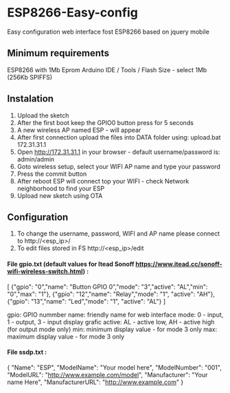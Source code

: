 # ESP8266-Easy-config
Easy configuration web interface fost ESP8266 based on jquery mobile

## Minimum requirements
ESP8266 with 1Mb Eprom
Arduino IDE / Tools / Flash Size - select 1Mb (256Kb SPIFFS)

## Instalation
1. Upload the sketch
2. After the first boot keep the GPIO0 button press for 5 seconds
3. A new wireless AP named ESP - <sn> will appear 
4. After first connection upload the files into DATA folder using: upload.bat 172.31.31.1
5. Open http://172.31.31.1 in your browser - default username/password is: admin/admin
6. Goto wireless setup, select your WIFI AP name and type your password
7. Press the commit button
8. After reboot ESP will connect top your WIFI - check Network neighborhood to find your ESP
9. Upload new sketch using OTA

## Configuration 
1. To change the username, password, WIFI and AP name please connect to http://<esp_ip>/
2. To edit files stored in FS http://<esp_ip>/edit

#### File gpio.txt (default values for Itead Sonoff https://www.itead.cc/sonoff-wifi-wireless-switch.html) :
[
  {"gpio":  "0","name": "Button GPIO 0","mode": "3","active": "AL","min": "0","max": "1"},
  {"gpio": "12","name": "Relay","mode": "1", "active": "AH"},
  {"gpio": "13","name": "Led","mode": "1", "active": "AL"}
]

gpio: GPIO nummber
name: friendly name for web interface
mode: 0 - input, 1 - output, 3 - input display grafic
active: AL - active low, AH - active high (for output mode only)
min: minimum display value - for mode 3 only
max: maximum display value - for mode 3 only

#### File ssdp.txt :
{
  "Name": "ESP",
  "ModelName": "Your model here",
  "ModelNumber": "001",
  "ModelURL": "http://www.example.com/model",
  "Manufacturer": "Your name Here",
  "ManufacturerURL": "http://www.example.com"
}




